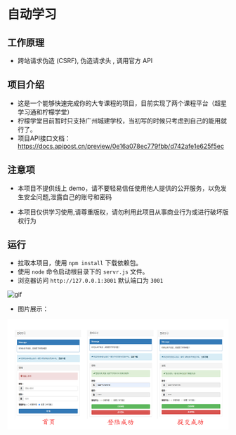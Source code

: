 # 自动学习

## 工作原理

- 跨站请求伪造 (CSRF), 伪造请求头 , 调用官方 API

## 项目介绍

- 这是一个能够快速完成你的大专课程的项目，目前实现了两个课程平台（超星学习通和柠檬学堂）
- 柠檬学堂目前暂时只支持广州城建学校，当初写的时候只考虑到自己的能用就行了。
- 项目API接口文档：https://docs.apipost.cn/preview/0e16a078ec779fbb/d742afe1e625f5ec

## 注意项

- 本项目不提供线上 demo，请不要轻易信任使用他人提供的公开服务，以免发生安全问题,泄露自己的账号和密码

- 本项目仅供学习使用,请尊重版权，请勿利用此项目从事商业行为或进行破坏版权行为

## 运行

- 拉取本项目，使用 `npm install` 下载依赖包。
- 使用 `node` 命令启动根目录下的 `servr.js` 文件。
- 浏览器访问 `http://127.0.0.1:3001`  默认端口为 `3001`

![gif](http://www.wgudu.com/wp-content/uploads/Rec-0002.gif "gif")

- 图片展示：

![](upload/img.jpg)